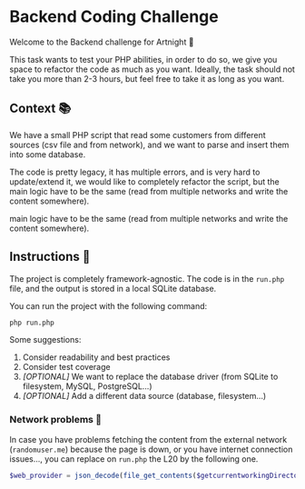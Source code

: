 # Backend Coding Challenge

Welcome to the Backend challenge for Artnight 🎉

This task wants to test your PHP abilities, in order to do so, we give you space to refactor the code as much as you
want.
Ideally, the task should not take you more than 2-3 hours, but feel free to take it as long as you want.

## Context 📚

We have a small PHP script that read some customers from different sources (csv file and from network), and we want to
parse and insert them into some database.

The code is pretty legacy, it has multiple errors, and is very hard to update/extend it, we would like to completely
refactor the script, but the main logic have to be the same (read from multiple networks and write the content
somewhere).

main logic have to be the same (read from multiple networks and write the content
somewhere).

## Instructions 🔎

The project is completely framework-agnostic.
The code is in the `run.php` file, and the output is stored in a local SQLite database.

You can run the project with the following command:

```bash
php run.php
```

Some suggestions:

1. Consider readability and best practices
2. Consider test coverage
3. _[OPTIONAL]_ We want to replace the database driver (from SQLite to filesystem, MySQL, PostgreSQL...)
4. _[OPTIONAL]_ Add a different data source (database, filesystem...)

### Network problems 📡

In case you have problems fetching the content from the external network (`randomuser.me`) because the page is down,
or you have internet connection issues..., you can replace on `run.php` the L20 by the following one.

```php
$web_provider = json_decode(file_get_contents($getcurrentworkingDirectory . '/data/network.json'))->results;
```
